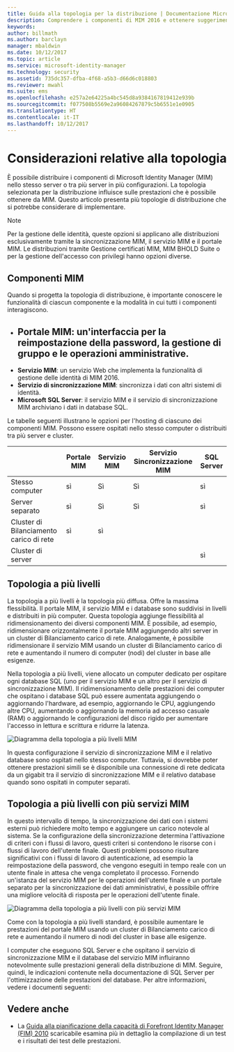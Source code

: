 ```yaml
---
title: Guida alla topologia per la distribuzione | Documentazione Microsoft
description: Comprendere i componenti di MIM 2016 e ottenere suggerimenti su come distribuirli nell'ambiente in uso.
keywords: 
author: billmath
ms.author: barclayn
manager: mbaldwin
ms.date: 10/12/2017
ms.topic: article
ms.service: microsoft-identity-manager
ms.technology: security
ms.assetid: 735dc357-dfba-4f68-a5b3-d66d6c018803
ms.reviewer: mwahl
ms.suite: ems
ms.openlocfilehash: e257a2e64225a4bc545d8a9384167819412e939b
ms.sourcegitcommit: f077508b5569e2a96084267879c5b6551e1e0905
ms.translationtype: HT
ms.contentlocale: it-IT
ms.lasthandoff: 10/12/2017
---
```

# <a name="topology-considerations"></a>Considerazioni relative alla topologia
È possibile distribuire i componenti di Microsoft Identity Manager (MIM) nello stesso server o tra più server in più configurazioni. La topologia selezionata per la distribuzione influisce sulle prestazioni che è possibile ottenere da MIM. Questo articolo presenta più topologie di distribuzione che si potrebbe considerare di implementare.


>[!NOTE]
Per la gestione delle identità, queste opzioni si applicano alle distribuzioni esclusivamente tramite la sincronizzazione MIM, il servizio MIM e il portale MIM.  Le distribuzioni tramite Gestione certificati MIM, MIM BHOLD Suite o per la gestione dell'accesso con privilegi hanno opzioni diverse.


## <a name="mim-components"></a>Componenti MIM
Quando si progetta la topologia di distribuzione, è importante conoscere le funzionalità di ciascun componente e la modalità in cui tutti i componenti interagiscono.

- <a name="mim-portal---an-interface-for-password-resets-group-management-and-administrative-operations"></a>**Portale MIM**: un'interfaccia per la reimpostazione della password, la gestione di gruppo e le operazioni amministrative.
    -
- **Servizio MIM**: un servizio Web che implementa la funzionalità di gestione delle identità di MIM 2016.
- **Servizio di sincronizzazione MIM**: sincronizza i dati con altri sistemi di identità.
- **Microsoft SQL Server**: il servizio MIM e il servizio di sincronizzazione MIM archiviano i dati in database SQL.

Le tabelle seguenti illustrano le opzioni per l'hosting di ciascuno dei componenti MIM. Possono essere ospitati nello stesso computer o distribuiti tra più server e cluster.

| | Portale MIM | Servizio MIM | Servizio Sincronizzazione MIM | SQL Server |
| --- | --- | --- | --- | --- |
| Stesso computer | sì | Sì | Sì | sì |
| Server separato | sì | Sì | Sì | sì |
| Cluster di Bilanciamento carico di rete | sì | sì | | |
| Cluster di server | | | | sì |


## <a name="multitier-topology"></a>Topologia a più livelli
La topologia a più livelli è la topologia più diffusa. Offre la massima flessibilità. Il portale MIM, il servizio MIM e i database sono suddivisi in livelli e distribuiti in più computer. Questa topologia aggiunge flessibilità al ridimensionamento dei diversi componenti MIM. È possibile, ad esempio, ridimensionare orizzontalmente il portale MIM aggiungendo altri server in un cluster di Bilanciamento carico di rete. Analogamente, è possibile ridimensionare il servizio MIM usando un cluster di Bilanciamento carico di rete e aumentando il numero di computer (nodi) del cluster in base alle esigenze.

Nella topologia a più livelli, viene allocato un computer dedicato per ospitare ogni database SQL (uno per il servizio MIM e un altro per il servizio di sincronizzazione MIM). Il ridimensionamento delle prestazioni dei computer che ospitano i database SQL può essere aumentata aggiungendo o aggiornando l'hardware, ad esempio, aggiornando le CPU, aggiungendo altre CPU, aumentando o aggiornando la memoria ad accesso casuale (RAM) o aggiornando le configurazioni del disco rigido per aumentare l'accesso in lettura e scrittura e ridurre la latenza.

![Diagramma della topologia a più livelli MIM](media/MIM-topo-multitier.png)

In questa configurazione il servizio di sincronizzazione MIM e il relativo database sono ospitati nello stesso computer. Tuttavia, si dovrebbe poter ottenere prestazioni simili se è disponibile una connessione di rete dedicata da un gigabit tra il servizio di sincronizzazione MIM e il relativo database quando sono ospitati in computer separati.


## <a name="multitier-topology-with-multiple-mim-services"></a>Topologia a più livelli con più servizi MIM
In questo intervallo di tempo, la sincronizzazione dei dati con i sistemi esterni può richiedere molto tempo e aggiungere un carico notevole al sistema. Se la configurazione della sincronizzazione determina l'attivazione di criteri con i flussi di lavoro, questi criteri si contendono le risorse con i flussi di lavoro dell'utente finale. Questi problemi possono risultare significativi con i flussi di lavoro di autenticazione, ad esempio la reimpostazione della password, che vengono eseguiti in tempo reale con un utente finale in attesa che venga completato il processo. Fornendo un'istanza del servizio MIM per le operazioni dell'utente finale e un portale separato per la sincronizzazione dei dati amministrativi, è possibile offrire una migliore velocità di risposta per le operazioni dell'utente finale.

![Diagramma della topologia a più livelli con più servizi MIM](media/MIM-topo-multitier-multiservice.png)

Come con la topologia a più livelli standard, è possibile aumentare le prestazioni del portale MIM usando un cluster di Bilanciamento carico di rete e aumentando il numero di nodi del cluster in base alle esigenze.

I computer che eseguono SQL Server e che ospitano il servizio di sincronizzazione MIM e il database del servizio MIM influiranno notevolmente sulle prestazioni generali della distribuzione di MIM. Seguire, quindi, le indicazioni contenute nella documentazione di SQL Server per l'ottimizzazione delle prestazioni del database. Per altre informazioni, vedere i documenti seguenti:

## <a name="see-also"></a>Vedere anche
- La [Guida alla pianificazione della capacità di Forefront Identity Manager (FIM) 2010](http://go.microsoft.com/fwlink/?LinkId=200180) scaricabile esamina più in dettaglio la compilazione di un test e i risultati dei test delle prestazioni.
